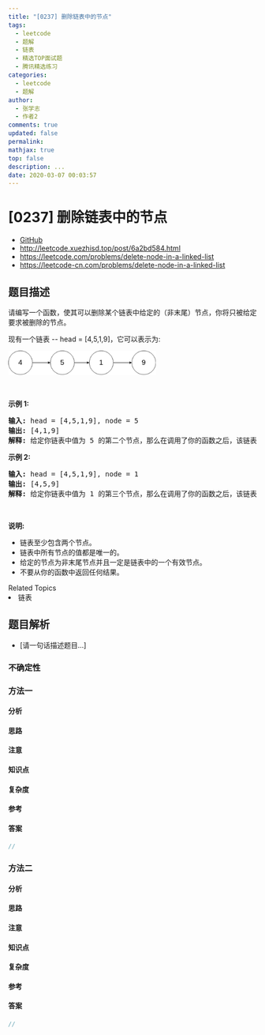 ```yaml
---
title: "[0237] 删除链表中的节点"
tags:
  - leetcode
  - 题解
  - 链表
  - 精选TOP面试题
  - 腾讯精选练习
categories:
  - leetcode
  - 题解
author:
  - 张学志
  - 作者2
comments: true
updated: false
permalink:
mathjax: true
top: false
description: ...
date: 2020-03-07 00:03:57
---
```



# [0237] 删除链表中的节点
* [GitHub](https://github.com/algoboy101/LeetCodeCrowdsource/tree/master/_posts/QA/%5B0237%5D%20%E5%88%A0%E9%99%A4%E9%93%BE%E8%A1%A8%E4%B8%AD%E7%9A%84%E8%8A%82%E7%82%B9.md)
* http://leetcode.xuezhisd.top/post/6a2bd584.html
* https://leetcode.com/problems/delete-node-in-a-linked-list
* https://leetcode-cn.com/problems/delete-node-in-a-linked-list


## 题目描述

<p>请编写一个函数，使其可以删除某个链表中给定的（非末尾）节点，你将只被给定要求被删除的节点。</p>

<p>现有一个链表 --&nbsp;head =&nbsp;[4,5,1,9]，它可以表示为:</p>

<p><img alt="" src="https://raw.githubusercontent.com/algoboy101/LeetCodeCrowdsource/master/imgs/237_example.png" style="height: 49px; width: 300px;"></p>

<p>&nbsp;</p>

<p><strong>示例 1:</strong></p>

<pre><strong>输入:</strong> head = [4,5,1,9], node = 5
<strong>输出:</strong> [4,1,9]
<strong>解释: </strong>给定你链表中值为&nbsp;5&nbsp;的第二个节点，那么在调用了你的函数之后，该链表应变为 4 -&gt; 1 -&gt; 9.
</pre>

<p><strong>示例 2:</strong></p>

<pre><strong>输入:</strong> head = [4,5,1,9], node = 1
<strong>输出:</strong> [4,5,9]
<strong>解释: </strong>给定你链表中值为&nbsp;1&nbsp;的第三个节点，那么在调用了你的函数之后，该链表应变为 4 -&gt; 5 -&gt; 9.
</pre>

<p>&nbsp;</p>

<p><strong>说明:</strong></p>

<ul>
	<li>链表至少包含两个节点。</li>
	<li>链表中所有节点的值都是唯一的。</li>
	<li>给定的节点为非末尾节点并且一定是链表中的一个有效节点。</li>
	<li>不要从你的函数中返回任何结果。</li>
</ul>
<div><div>Related Topics</div><div><li>链表</li></div></div>


## 题目解析
* [请一句话描述题目...]

### 不确定性


### 方法一

#### 分析

#### 思路

#### 注意

#### 知识点

#### 复杂度

#### 参考

#### 答案

```cpp
//
```


### 方法二

#### 分析

#### 思路

#### 注意

#### 知识点

#### 复杂度

#### 参考

#### 答案

```cpp
//
```


